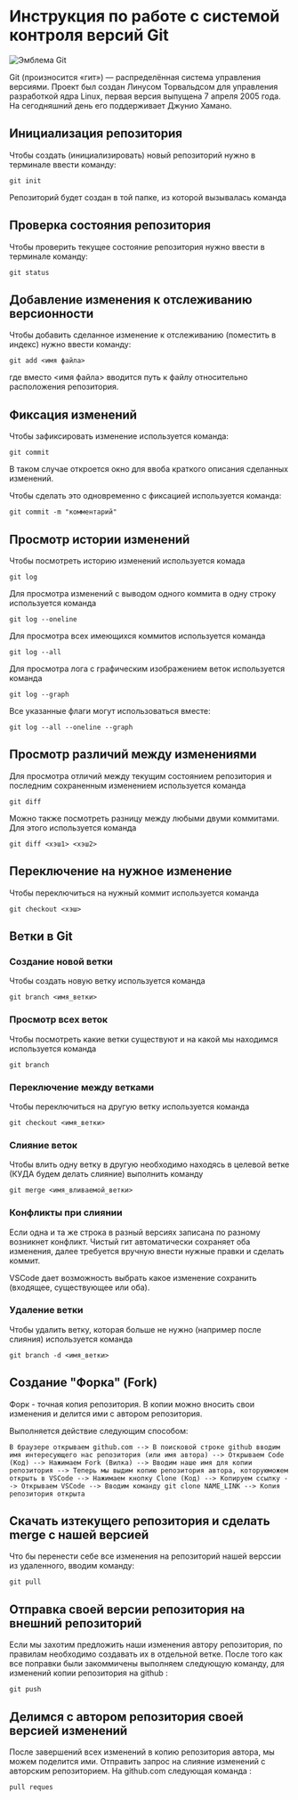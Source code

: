 # **Инструкция по работе с системой контроля версий Git**

![Эмблема Git](git.jpg)

Git (произносится «гит») — распределённая система управления версиями. Проект был создан Линусом Торвальдсом для управления разработкой ядра Linux, первая версия выпущена 7 апреля 2005 года. На сегодняшний день его поддерживает Джунио Хамано.

## Инициализация репозитория

Чтобы создать (инициализировать) новый репозиторий нужно в терминале ввести команду:

    git init

Репозиторий будет создан в той папке, из которой вызывалась команда

## Проверка состояния репозитория

Чтобы проверить текущее состояние репозитория нужно ввести в терминале команду:

    git status

## Добавление изменения к отслеживанию версионности

Чтобы добавить сделанное изменение к отслеживанию (поместить в индекс) нужно ввести команду:

    git add <имя файла>

где вместо <имя файла> вводится путь к файлу относительно расположения репозитория.

## Фиксация изменений

Чтобы зафиксировать изменение используется команда:

    git commit

В таком случае откроется окно для ввоба краткого описания сделанных изменений.

Чтобы сделать это одновременно с фиксацией используется команда:

    git commit -m "комментарий"

## Просмотр истории изменений

Чтобы посмотреть историю изменений используется комада

    git log

Для просмотра изменений с выводом одного коммита в одну строку используется команда

    git log --oneline

Для просмотра всех имеющихся коммитов используется команда

    git log --all

Для просмотра лога с графическим изображением веток используется команда

    git log --graph

Все указанные флаги могут использоваться вместе:

    git log --all --oneline --graph

## Просмотр различий между изменениями

Для просмотра отличий между текущим состоянием репозитория и последним сохраненным изменением используется команда

    git diff

Можно также посмотреть разницу между любыми двуми коммитами. Для этого используется команда

    git diff <хэш1> <хэш2>

## Переключение на нужное изменение

Чтобы переключиться на нужный коммит используется команда

    git checkout <хэш>

## Ветки в Git

### Создание новой ветки

Чтобы создать новую ветку используется команда

    git branch <имя_ветки>

### Просмотр всех веток

Чтобы посмотреть какие ветки существуют и на какой мы находимся используется команда

    git branch

### Переключение между ветками

Чтобы переключиться на другую ветку используется команда

    git checkout <имя_ветки>

### Слияние веток

Чтобы влить одну ветку в другую необходимо находясь в целевой ветке (КУДА будем делать слияние) выполнить команду

    git merge <имя_вливаемой_ветки>

### Конфликты при слиянии

Если одна и та же строка в разный версиях записана по разному возникнет конфликт.
Чистый гит автоматически сохраняет оба изменения, далее требуется вручную внести нужные правки и сделать коммит.

VSСode дает возможность выбрать какое изменение сохранить (входящее, существующее или оба).

### Удаление ветки

Чтобы удалить ветку, которая больше не нужно (например после слияния) используется команда

    git branch -d <имя_ветки>

## Создание "Форка" (Fork)

Форк - точная копия репозитория. В копии можно вносить свои изменения и делится ими с автором репозитория.

Выполняется действие следующим способом:
    
    В браузере открываем github.com --> В поисковой строке github вводим имя интересующего нас репозитория (или имя автора) --> Открываем Code (Код) --> Нажимаем Fork (Вилка) --> Вводим наше имя для копии репозитория --> Теперь мы выдим копию репозитория автора, которуюможем открыть в VSCode --> Нажимаем кнопку Clone (Код) --> Копируем ссылку --> Открываем VSCode --> Вводим команду git clone NAME_LINK --> Копия репозитория открыта

## Скачать изтекущего репозитория и сделать merge с нашей версией

Что бы перенести себе все изменения на репозиторий нашей верссии из удаленного, вводим команду:

    git pull

## Отправка своей версии репозитория на внешний репозиторий      
Если мы захотим предложить наши изменения автору репозитория, по правилам необходимо создавать их в отдельной ветке. После того как все поправки были закоммичены выполняем следующую команду, для изменений копии репозитория на github :

    git push

## Делимся с автором репозитория своей версией изменений

После завершений всех изменений в копию репозитория автора, мы можем поделится ими. Отправить запрос на слияние изменений с авторским репозиторием. На github.com следующая команда :

    pull reques

